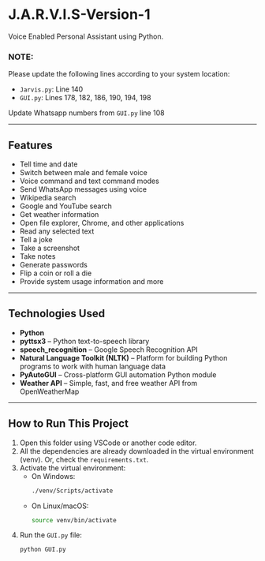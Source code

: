 # J.A.R.V.I.S-Version-1
Voice Enabled Personal Assistant using Python.

### NOTE:
Please update the following lines according to your system location:
- `Jarvis.py`: Line 140
- `GUI.py`: Lines 178, 182, 186, 190, 194, 198

Update Whatsapp numbers from `GUI.py` line 108

---

## Features
- Tell time and date
- Switch between male and female voice
- Voice command and text command modes
- Send WhatsApp messages using voice
- Wikipedia search
- Google and YouTube search
- Get weather information
- Open file explorer, Chrome, and other applications
- Read any selected text
- Tell a joke
- Take a screenshot
- Take notes
- Generate passwords
- Flip a coin or roll a die
- Provide system usage information and more

---

## Technologies Used
- **Python**
- **pyttsx3** – Python text-to-speech library
- **speech_recognition** – Google Speech Recognition API
- **Natural Language Toolkit (NLTK)** – Platform for building Python programs to work with human language data
- **PyAutoGUI** – Cross-platform GUI automation Python module
- **Weather API** – Simple, fast, and free weather API from OpenWeatherMap

---

## How to Run This Project

1. Open this folder using VSCode or another code editor.
2. All the dependencies are already downloaded in the virtual environment (venv). Or, check the `requirements.txt`.
3. Activate the virtual environment:
   - On Windows:  
     ```bash
     ./venv/Scripts/activate
     ```
   - On Linux/macOS:  
     ```bash
     source venv/bin/activate
     ```
4. Run the `GUI.py` file:
   ```bash
   python GUI.py
